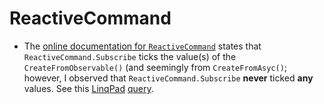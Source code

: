 # ReactiveCommand

- The [online documentation for `ReactiveCommand`](https://reactiveui.net/docs/handbook/commands/) states that `ReactiveCommand.Subscribe` ticks the value(s) of the `CreateFromObservable()` (and seemingly from `CreateFromAsyc()`; however, I observed that `ReactiveCommand.Subscribe` **never** ticked **any** values. See this [LinqPad](https://www.linqpad.net/) [query](file://reactivecommand.linq).